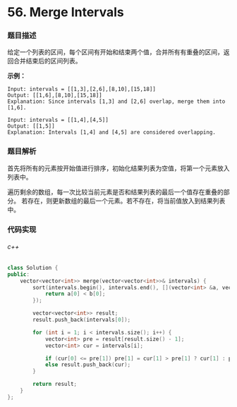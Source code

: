 # 56. Merge Intervals

### 题目描述

给定一个列表的区间，每个区间有开始和结束两个值，合并所有有重叠的区间，返回合并结束后的区间列表。

**示例：**

```
Input: intervals = [[1,3],[2,6],[8,10],[15,18]]
Output: [[1,6],[8,10],[15,18]]
Explanation: Since intervals [1,3] and [2,6] overlap, merge them into [1,6].
```

```
Input: intervals = [[1,4],[4,5]]
Output: [[1,5]]
Explanation: Intervals [1,4] and [4,5] are considered overlapping.
```

### 题目解析

首先将所有的元素按开始值进行排序，初始化结果列表为空值，将第一个元素放入列表中。

遍历剩余的数组，每一次比较当前元素是否和结果列表的最后一个值存在重叠的部分。
若存在，则更新数组的最后一个元素。若不存在，将当前值放入到结果列表中。

### 代码实现

###### c++

```c++
class Solution {
public:
    vector<vector<int>> merge(vector<vector<int>>& intervals) {
        sort(intervals.begin(), intervals.end(), [](vector<int> &a, vector<int> &b){
            return a[0] < b[0];
        });

        vector<vector<int>> result;
        result.push_back(intervals[0]);

        for (int i = 1; i < intervals.size(); i++) {
            vector<int> pre = result[result.size() - 1];
            vector<int> cur = intervals[i];

            if (cur[0] <= pre[1]) pre[1] = cur[1] > pre[1] ? cur[1] : pre[1];
            else result.push_back(cur);
        }

        return result;
    }
};
```